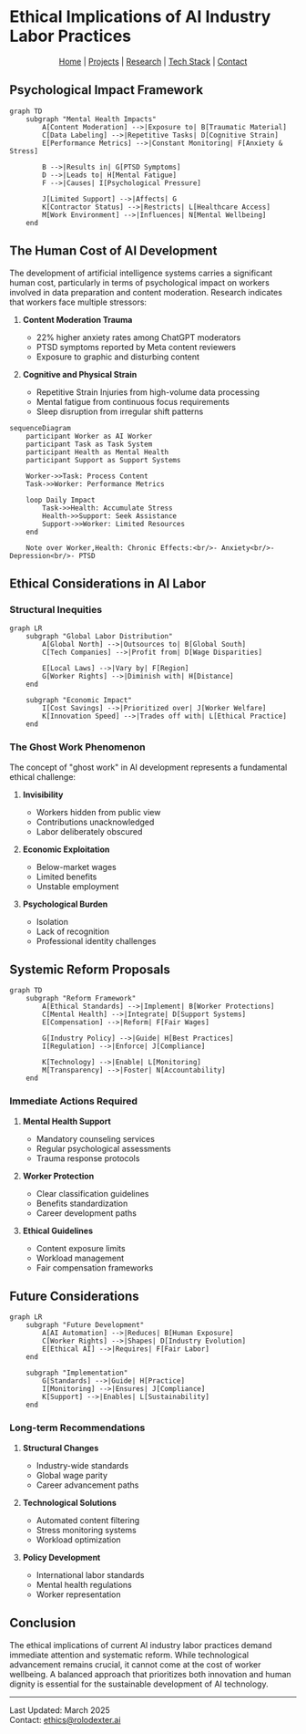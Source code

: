 # Ethical Implications of AI Industry Labor Practices

<p align="center">
  <a href="../../README.md">Home</a> | <a href="../../projects/projects.md">Projects</a> | <a href="../../research/research.md">Research</a> | <a href="../../techstack/techstack.md">Tech Stack</a> | <a href="../../contact.md">Contact</a>
</p>

## Psychological Impact Framework

```mermaid
graph TD
    subgraph "Mental Health Impacts"
        A[Content Moderation] -->|Exposure to| B[Traumatic Material]
        C[Data Labeling] -->|Repetitive Tasks| D[Cognitive Strain]
        E[Performance Metrics] -->|Constant Monitoring| F[Anxiety & Stress]
        
        B -->|Results in| G[PTSD Symptoms]
        D -->|Leads to| H[Mental Fatigue]
        F -->|Causes| I[Psychological Pressure]
        
        J[Limited Support] -->|Affects| G
        K[Contractor Status] -->|Restricts| L[Healthcare Access]
        M[Work Environment] -->|Influences| N[Mental Wellbeing]
    end
```

## The Human Cost of AI Development

The development of artificial intelligence systems carries a significant human cost, particularly in terms of psychological impact on workers involved in data preparation and content moderation. Research indicates that workers face multiple stressors:

1. **Content Moderation Trauma**
   - 22% higher anxiety rates among ChatGPT moderators
   - PTSD symptoms reported by Meta content reviewers
   - Exposure to graphic and disturbing content

2. **Cognitive and Physical Strain**
   - Repetitive Strain Injuries from high-volume data processing
   - Mental fatigue from continuous focus requirements
   - Sleep disruption from irregular shift patterns

```mermaid
sequenceDiagram
    participant Worker as AI Worker
    participant Task as Task System
    participant Health as Mental Health
    participant Support as Support Systems
    
    Worker->>Task: Process Content
    Task->>Worker: Performance Metrics
    
    loop Daily Impact
        Task->>Health: Accumulate Stress
        Health->>Support: Seek Assistance
        Support->>Worker: Limited Resources
    end
    
    Note over Worker,Health: Chronic Effects:<br/>- Anxiety<br/>- Depression<br/>- PTSD
```

## Ethical Considerations in AI Labor

### Structural Inequities

```mermaid
graph LR
    subgraph "Global Labor Distribution"
        A[Global North] -->|Outsources to| B[Global South]
        C[Tech Companies] -->|Profit from| D[Wage Disparities]
        
        E[Local Laws] -->|Vary by| F[Region]
        G[Worker Rights] -->|Diminish with| H[Distance]
    end
    
    subgraph "Economic Impact"
        I[Cost Savings] -->|Prioritized over| J[Worker Welfare]
        K[Innovation Speed] -->|Trades off with| L[Ethical Practice]
    end
```

### The Ghost Work Phenomenon
The concept of "ghost work" in AI development represents a fundamental ethical challenge:

1. **Invisibility**
   - Workers hidden from public view
   - Contributions unacknowledged
   - Labor deliberately obscured

2. **Economic Exploitation**
   - Below-market wages
   - Limited benefits
   - Unstable employment

3. **Psychological Burden**
   - Isolation
   - Lack of recognition
   - Professional identity challenges

## Systemic Reform Proposals

```mermaid
graph TD
    subgraph "Reform Framework"
        A[Ethical Standards] -->|Implement| B[Worker Protections]
        C[Mental Health] -->|Integrate| D[Support Systems]
        E[Compensation] -->|Reform| F[Fair Wages]
        
        G[Industry Policy] -->|Guide| H[Best Practices]
        I[Regulation] -->|Enforce| J[Compliance]
        
        K[Technology] -->|Enable| L[Monitoring]
        M[Transparency] -->|Foster| N[Accountability]
    end
```

### Immediate Actions Required

1. **Mental Health Support**
   - Mandatory counseling services
   - Regular psychological assessments
   - Trauma response protocols

2. **Worker Protection**
   - Clear classification guidelines
   - Benefits standardization
   - Career development paths

3. **Ethical Guidelines**
   - Content exposure limits
   - Workload management
   - Fair compensation frameworks

## Future Considerations

```mermaid
graph LR
    subgraph "Future Development"
        A[AI Automation] -->|Reduces| B[Human Exposure]
        C[Worker Rights] -->|Shapes| D[Industry Evolution]
        E[Ethical AI] -->|Requires| F[Fair Labor]
    end
    
    subgraph "Implementation"
        G[Standards] -->|Guide| H[Practice]
        I[Monitoring] -->|Ensures| J[Compliance]
        K[Support] -->|Enables| L[Sustainability]
    end
```

### Long-term Recommendations

1. **Structural Changes**
   - Industry-wide standards
   - Global wage parity
   - Career advancement paths

2. **Technological Solutions**
   - Automated content filtering
   - Stress monitoring systems
   - Workload optimization

3. **Policy Development**
   - International labor standards
   - Mental health regulations
   - Worker representation

## Conclusion

The ethical implications of current AI industry labor practices demand immediate attention and systematic reform. While technological advancement remains crucial, it cannot come at the cost of worker wellbeing. A balanced approach that prioritizes both innovation and human dignity is essential for the sustainable development of AI technology.

---

Last Updated: March 2025  
Contact: ethics@rolodexter.ai 
